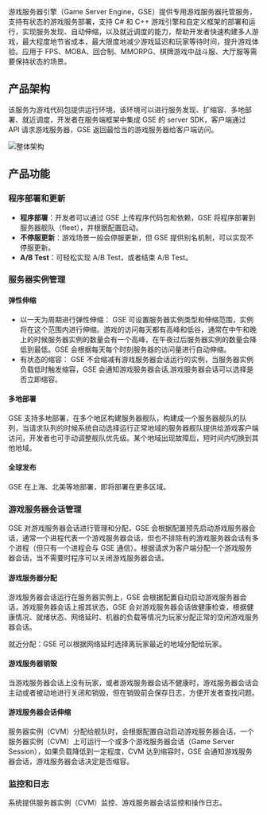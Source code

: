游戏服务器引擎（Game Server Engine，GSE）提供专用游戏服务器托管服务，支持有状态的游戏服务部署，支持 C# 和 C++ 游戏引擎和自定义框架的部署和运行，实现服务发现、自动伸缩，以及就近调度的能力，帮助开发者快速构建多人游戏，最大程度地节省成本，最大限度地减少游戏延迟和玩家等待时间，提升游戏体验。应用于 FPS、MOBA、回合制、MMORPG、棋牌游戏中战斗服、大厅服等需要保持状态的场景。



## 产品架构 
该服务为游戏代码包提供运行环境，该环境可以进行服务发现、扩缩容、多地部署、就近调度，开发者在服务端框架中集成 GSE 的 server SDK，客户端通过 API 请求游戏服务器，GSE 返回最恰当的游戏服务器给客户端访问。

![整体架构](https://main.qcloudimg.com/raw/33f5b3921839acf3f416a63b2e6efc41.png)


## 产品功能 

### 程序部署和更新 

- **程序部署**：开发者可以通过 GSE 上传程序代码包和依赖，GSE 将程序部署到服务器舰队（fleet），并根据配置启动。
- **不停服更新**：游戏场景一般会停服更新，但 GSE 提供别名机制，可以实现不停服更新。
- **A/B Test**：可轻松实现 A/B Test，或者结束 A/B Test。



### 服务器实例管理 

#### 弹性伸缩 
- 以一天为周期进行弹性伸缩：  GSE 可设置服务器实例类型和伸缩范围，实例将在这个范围内进行伸缩。游戏的访问每天都有高峰和低谷，通常在中午和晚上的时候服务器实例的数量会有一个高峰，在午夜过后服务器实例的数量会降低到最低。GSE 会根据每天每个时刻服务器的访问量进行自动伸缩。 
- 有状态的缩容：  GSE 不会缩减有游戏服务器会话运行的实例，当服务器实例负载低时触发缩容，GSE 会通知游戏服务器会话,游戏服务器会话可以选择是否立即缩容。


#### 多地部署
GSE 支持多地部署，在多个地区构建服务器舰队，构建成一个服务器舰队的队列，当请求队列的时候系统自动选择运行正常地域的服务器舰队提供给游戏客户端访问，开发者也可手动调整舰队优先级。某个地域出现故障后，短时间内切换到其他地域。

#### 全球发布 
GSE 在上海、北美等地部署，即将部署在更多区域。


### 游戏服务器会话管理 
GSE 对游戏服务器会话进行管理和分配，GSE 会根据配置预先启动游戏服务器会话，通常一个进程代表一个游戏服务器会话，但也不排除有的游戏服务器会话有多个进程（但只有一个进程会与 GSE 通信）。根据请求为客户端分配一个游戏服务器会话，当不需要时程序可以关闭游戏服务器会话。

#### 游戏服务器分配 
游戏服务器会话运行在服务器实例上，GSE 会根据配置自动启动游戏服务器会话，游戏服务器会话上报其状态，GSE 会对游戏服务器会话做健康检查，根据健康情况、就绪状态、网络延时、机器的负载等情况为玩家分配正常的空闲游戏服务器会话。

就近分配：GSE 可以根据网络延时选择离玩家最近的地域分配给玩家。


#### 游戏服务器销毁 
当游戏服务器会话上没有玩家，或者游戏服务器会话不健康时，游戏服务器会话会主动或者被动地进行关闭和销毁，但在销毁前会保存日志，方便开发者查找问题。


#### 游戏服务器会话伸缩 
服务器实例（CVM）分配给舰队时，会根据配置自动启动游戏服务器会话，一个服务器实例（CVM）上可运行一个或多个游戏服务器会话（Game Server Session），如果负载降低到一定程度，CVM 达到缩容时，GSE 会通知游戏服务器会话，游戏服务器会话决定是否缩容。


### 监控和日志 
系统提供服务器实例（CVM）监控、游戏服务器会话监控和操作日志。
